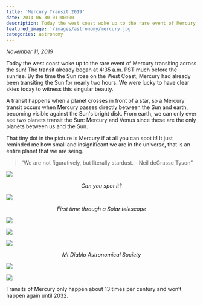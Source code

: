 ```yaml
---
title: 'Mercury Transit 2019'
date: 2014-06-30 01:00:00
description: Today the west coast woke up to the rare event of Mercury transiting across the sun! The transit already began at 4:35 a.m. PST much before the sunrise. By the time the Sun rose on the West Coast, Mercury had already been transiting the Sun for nearly two hours. We were lucky to have clear skies today to witness this singular beauty.
featured_image: '/images/astronomy/mercury.jpg'
categories: astronomy
---
```


<i>November 11, 2019</i>


Today the west coast woke up to the rare event of Mercury transiting across the sun! The transit already began at 4:35 a.m. PST much before the sunrise. By the time the Sun rose on the West Coast, Mercury had already been transiting the Sun for nearly two hours. We were lucky to have clear skies today to witness this singular beauty.


A transit happens when a planet crosses in front of a star, so a Mercury transit occurs when Mercury passes directly between the Sun and earth, becoming visible against the Sun's bright disk.
From earth, we can only ever see two planets transit the Sun: Mercury and Venus since these are the only planets between us and the Sun.


That tiny dot in the picture is Mercury if at all you can spot it! It just reminded me how small and insignificant we are in the universe, that is an entire planet that we are seing.
<blockquote>
  <p>“We are not figuratively, but literally stardust. - Neil deGrasse Tyson”</p>
</blockquote>

![]({{site.data.settings.basic_settings.cdn_url}}/mercurytransit/mercury.jpg)
<center class="image-caption"><i>Can you spot it?</i></center>

![]({{site.data.settings.basic_settings.cdn_url}}/mercurytransit/mercurythroughtelescope.jpg)
<center class="image-caption"><i>First time through a Solar telescope</i></center>

![]({{site.data.settings.basic_settings.cdn_url}}/mercurytransit/astronomyevent.jpg)

![]({{site.data.settings.basic_settings.cdn_url}}/mercurytransit/transitofmercury.jpg)

![]({{site.data.settings.basic_settings.cdn_url}}/mercurytransit/mtdiabloastronomicalsociety.jpg)
<center class="image-caption"><i>Mt Diablo Astronomical Society</i></center>

![]({{site.data.settings.basic_settings.cdn_url}}/mercurytransit/viewthroughtelescope.jpg)

![]({{site.data.settings.basic_settings.cdn_url}}/mercurytransit/mercurybeforesun.jpg)



Transits of Mercury only happen about 13 times per century and won’t happen again until 2032.